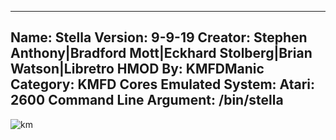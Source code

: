 -----------------------
Name: Stella
Version: 9-9-19
Creator: Stephen Anthony|Bradford Mott|Eckhard Stolberg|Brian Watson|Libretro
HMOD By: KMFDManic
Category: KMFD Cores
Emulated System: Atari: 2600
Command Line Argument: /bin/stella
-----------------------
![km](https://i.imgur.com/ng3Z0pU.png)
